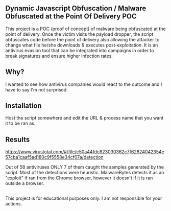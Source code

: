 ## Dynamic Javascript Obfuscation / Malware Obfuscated at the Point Of Delivery POC

This project is a POC (proof of concept) of malware being obfuscated at the point of delivery. Once the victim visits the payload dropper, the script obfuscates code before the point of delivery also allowing the attacker to change what file he/she downloads & executes post-exploitation.
It is an antivirus evasion tool that can be integrated into campaigns in order to break signatures and ensure higher infection rates.
## Why?

I wanted to see how antivirus companies would react to the outcome and I have to say I'm not surprised.

## Installation

Host the script somewhere and edit the URL & process name that you want it to be ran as.

## Results
https://www.virustotal.com/#/file/c50a44fdc823030362c7f62824042354e57cba1caaf5ad180c9f5558e34cf07a/detection

Out of 58 antiviruses ONLY 7 of them caught the samples generated by the script. Most of the detections were heuristic.
MalwareBytes detects it as an "exploit" if ran from the Chrome browser, however it doesn't if it is ran outside a browser.


##
This project is for educational purposes only. I am not responsible for your actions.